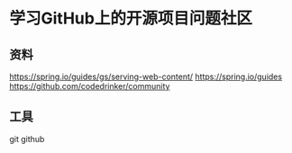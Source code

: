 # 学习GitHub上的开源项目问题社区

## 资料
https://spring.io/guides/gs/serving-web-content/
https://spring.io/guides
https://github.com/codedrinker/community

## 工具
git
github